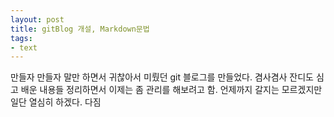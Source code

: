 ```yaml
---
layout: post
title: gitBlog 개설, Markdown문법
tags:
- text
---
```


만들자 만들자 말만 하면서 귀찮아서 미뤘던 git 블로그를 만들었다.
겸사겸사 잔디도 심고 배운 내용들 정리하면서 이제는 좀 관리를 해보려고 함.
언제까지 갈지는 모르겠지만 일단 열심히 하겠다. 다짐